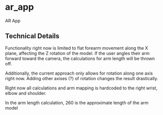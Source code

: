 # ar_app

AR App

## Technical Details

Functionality right now is limited to flat forearm movement along the X plane, affecting the Z rotation of the model. If the user angles their arm forward toward the camera, the calculations for arm length will be thrown off.

Additionally, the current approach only allows for rotation along one axis right now. Adding other axises (?) of rotation changes the result drastically.

Right now all calculations and arm mapping is hardcoded to the right wrist, elbow and shoulder.

In the arm length calculation, 260 is the approximate length of the arm model
